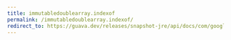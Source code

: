 ```yaml
---
title: immutabledoublearray.indexof
permalink: /immutabledoublearray.indexof/
redirect_to: https://guava.dev/releases/snapshot-jre/api/docs/com/google/common/primitives/ImmutableDoubleArray.html#indexOf-double-
---
```

